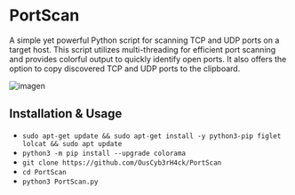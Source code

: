 # PortScan
A simple yet powerful Python script for scanning TCP and UDP ports on a target host. This script utilizes multi-threading for efficient port scanning and provides colorful output to quickly identify open ports. It also offers the option to copy discovered TCP and UDP ports to the clipboard.

![imagen](https://github.com/user-attachments/assets/831f1ec4-281d-4436-882f-a32aa1ed13e0)

## Installation & Usage
- `sudo apt-get update && sudo apt-get install -y python3-pip figlet lolcat && sudo apt update`
- `python3 -m pip install --upgrade colorama`
- `git clone https://github.com/OusCyb3rH4ck/PortScan`
- `cd PortScan`
- `python3 PortScan.py`
